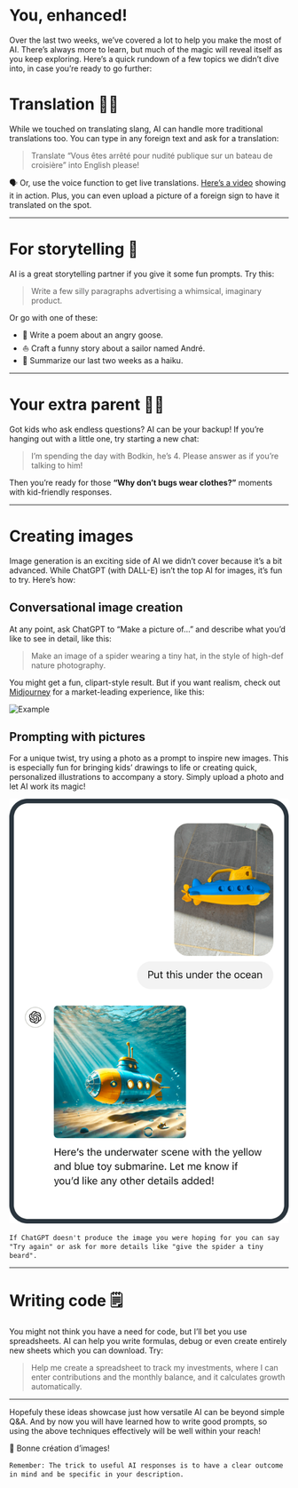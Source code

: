 # You, enhanced!
Over the last two weeks, we’ve covered a lot to help you make the most of AI. There’s always more to learn, but much of the magic will reveal itself as you keep exploring. Here’s a quick rundown of a few topics we didn’t dive into, in case you’re ready to go further:

# Translation 🤟🏼
While we touched on translating slang, AI can handle more traditional translations too. You can type in any foreign text and ask for a translation:

> Translate “Vous êtes arrêté pour nudité publique sur un bateau de croisière” into English please!

🗣 Or, use the voice function to get live translations. [Here’s a video](https://www.youtube.com/watch?v=c2DFg53Zhvw) showing it in action. Plus, you can even upload a picture of a foreign sign to have it translated on the spot.

***

# For storytelling 🌈
AI is a great storytelling partner if you give it some fun prompts. Try this:

> Write a few silly paragraphs advertising a whimsical, imaginary product.

Or go with one of these:

- 🦆 Write a poem about an angry goose.
- ⛵ Craft a funny story about a sailor named André.
- 🌸 Summarize our last two weeks as a haiku. 

***

# Your extra parent 🧒🏼
Got kids who ask endless questions? AI can be your backup! If you’re hanging out with a little one, try starting a new chat:

> I’m spending the day with Bodkin, he’s 4. Please answer as if you’re talking to him!

Then you’re ready for those **“Why don’t bugs wear clothes?”** moments with kid-friendly responses.

***

# Creating images
Image generation is an exciting side of AI we didn’t cover because it’s a bit advanced. While ChatGPT (with DALL-E) isn’t the top AI for images, it’s fun to try. Here’s how:

## Conversational image creation
At any point, ask ChatGPT to “Make a picture of…” and describe what you’d like to see in detail, like this:

> Make an image of a spider wearing a tiny hat, in the style of high-def nature photography.

You might get a fun, clipart-style result. But if you want realism, check out [Midjourney](https://www.midjourney.com/) for a market-leading experience, like this:

![Example](https://cdn.midjourney.com/f1bd2cc7-ad8e-4152-8b05-6597d704c679/0_3.png)

## Prompting with pictures
For a unique twist, try using a photo as a prompt to inspire new images. This is especially fun for bringing kids’ drawings to life or creating quick, personalized illustrations to accompany a story. Simply upload a photo and let AI work its magic!

![Prompting with a photo](./assets/images/submarine.png)

```
If ChatGPT doesn't produce the image you were hoping for you can say "Try again" or ask for more details like "give the spider a tiny beard".
```

***

# Writing code 🗒
You might not think you have a need for code, but I’ll bet you use spreadsheets. AI can help you write formulas, debug or even create entirely new sheets which you can download. Try:

> Help me create a spreadsheet to track my investments, where I can enter contributions and the monthly balance, and it calculates growth automatically.

***

Hopefuly these ideas showcase just how versatile AI can be beyond simple Q&A. And by now you will have learned how to write good prompts, so using the above techniques effectively will be well within your reach!

🎨 Bonne création d’images!

```
Remember: The trick to useful AI responses is to have a clear outcome in mind and be specific in your description.
```
